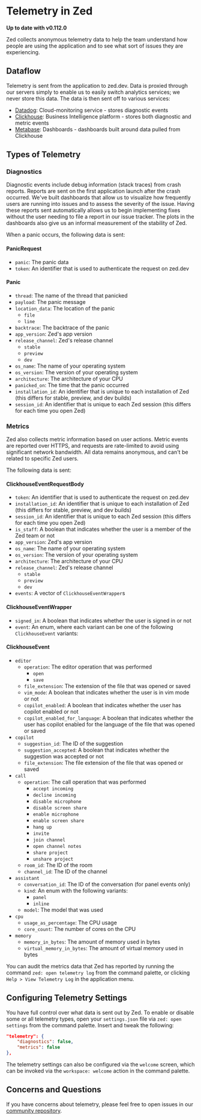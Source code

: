 # Telemetry in Zed

**Up to date with v0.112.0**

Zed collects anonymous telemetry data to help the team understand how people are using the application and to see what sort of issues they are experiencing.

## Dataflow

Telemetry is sent from the application to zed.dev. Data is proxied through our servers simply to enable us to easily switch analytics services; we never store this data. The data is then sent off to various services:

- [Datadog](https://www.datadoghq.com): Cloud-monitoring service - stores diagnostic events
- [Clickhouse](https://clickhouse.com): Business Intelligence platform - stores both diagnostic and metric events
- [Metabase](https://www.metabase.com): Dashboards - dashboards built around data pulled from Clickhouse

## Types of Telemetry

### Diagnostics

Diagnostic events include debug information (stack traces) from crash reports. Reports are sent on the first application launch after the crash occurred. We've built dashboards that allow us to visualize how frequently users are running into issues and to assess the severity of the issue. Having these reports sent automatically allows us to begin implementing fixes without the user needing to file a report in our issue tracker. The plots in the dashboards also give us an informal measurement of the stability of Zed.

When a panic occurs, the following data is sent:

#### PanicRequest

- `panic`: The panic data
- `token`: An identifier that is used to authenticate the request on zed.dev

#### Panic

- `thread`: The name of the thread that panicked
- `payload`: The panic message
- `location_data`: The location of the panic
    - `file`
    - `line`
- `backtrace`: The backtrace of the panic
- `app_version`: Zed's app version
- `release_channel`: Zed's release channel
    - `stable`
    - `preview`
    - `dev`
- `os_name`: The name of your operating system
- `os_version`: The version of your operating system
- `architecture`: The architecture of your CPU
- `panicked_on`: The time that the panic occurred
- `installation_id`: An identifier that is unique to each installation of Zed (this differs for stable, preview, and dev builds)
- `session_id`: An identifier that is unique to each Zed session (this differs for each time you open Zed)

### Metrics

Zed also collects metric information based on user actions. Metric events are reported over HTTPS, and requests are rate-limited to avoid using significant network bandwidth. All data remains anonymous, and can't be related to specific Zed users.

The following data is sent:

#### ClickhouseEventRequestBody

- `token`: An identifier that is used to authenticate the request on zed.dev
- `installation_id`: An identifier that is unique to each installation of Zed (this differs for stable, preview, and dev builds)
- `session_id`: An identifier that is unique to each Zed session (this differs for each time you open Zed)
- `is_staff`: A boolean that indicates whether the user is a member of the Zed team or not
- `app_version`: Zed's app version
- `os_name`: The name of your operating system
- `os_version`: The version of your operating system
- `architecture`: The architecture of your CPU
- `release_channel`: Zed's release channel
    - `stable`
    - `preview`
    - `dev`
- `events`: A vector of `ClickhouseEventWrapper`s

#### ClickhouseEventWrapper

- `signed_in`: A boolean that indicates whether the user is signed in or not
- `event`: An enum, where each variant can be one of the following `ClickhouseEvent` variants:

#### ClickhouseEvent

- `editor`
    - `operation`: The editor operation that was performed
        - `open`
        - `save`
    - `file_extension`: The extension of the file that was opened or saved
    - `vim_mode`: A boolean that indicates whether the user is in vim mode or not
    - `copilot_enabled`: A boolean that indicates whether the user has copilot enabled or not
    - `copilot_enabled_for_language`: A boolean that indicates whether the user has copilot enabled for the language of the file that was opened or saved
- `copilot`
    - `suggestion_id`: The ID of the suggestion
    - `suggestion_accepted`: A boolean that indicates whether the suggestion was accepted or not
    - `file_extension`: The file extension of the file that was opened or saved
- `call`
    - `operation`: The call operation that was performed
        - `accept incoming`
        - `decline incoming`
        - `disable microphone`
        - `disable screen share`
        - `enable microphone`
        - `enable screen share`
        - `hang up`
        - `invite`
        - `join channel`
        - `open channel notes`
        - `share project`
        - `unshare project`
    - `room_id`: The ID of the room
    - `channel_id`: The ID of the channel
- `assistant`
    - `conversation_id`: The ID of the conversation (for panel events only)
    - `kind`: An enum with the following variants:
        - `panel`
        - `inline`
    - `model`: The model that was used
- `cpu`
    - `usage_as_percentage`: The CPU usage
    - `core_count`: The number of cores on the CPU
- `memory`
    - `memory_in_bytes`: The amount of memory used in bytes
    - `virtual_memory_in_bytes`: The amount of virtual memory used in bytes

You can audit the metrics data that Zed has reported by running the command `zed: open telemetry log` from the command palette, or clicking `Help > View Telemetry Log` in the application menu.

## Configuring Telemetry Settings

You have full control over what data is sent out by Zed. To enable or disable some or all telemetry types, open your `settings.json` file via `zed: open settings` from the command palette. Insert and tweak the following:

```json
"telemetry": {
    "diagnostics": false,
    "metrics": false
},
```

The telemetry settings can also be configured via the `welcome` screen, which can be invoked via the `workspace: welcome` action in the command palette.

## Concerns and Questions

If you have concerns about telemetry, please feel free to open issues in our [community repository](https://github.com/zed-industries/community/issues/new/choose).
